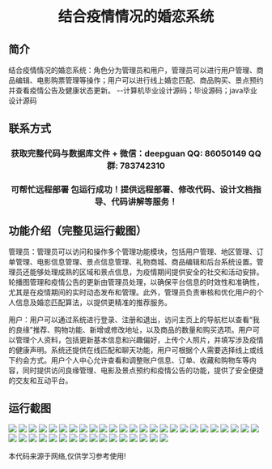 <p><h1 align="center">结合疫情情况的婚恋系统</h1></p>

## 简介
结合疫情情况的婚恋系统：角色分为管理员和用户，管理员可以进行用户管理、商品编辑、电影购票管理等操作；用户可以进行线上婚恋匹配、商品购买、景点预约并查看疫情公告及健康状态更新。    --计算机毕业设计源码；毕设源码；java毕业设计源码


## 联系方式
<p><h3 align="center">获取完整代码与数据库文件 + 微信：deepguan QQ: 86050149 QQ群: 783742310</h3></p>
<p><h3 align="center">可帮忙远程部署 包运行成功！提供远程部署、修改代码、设计文档指导、代码讲解等服务！</h3></p>

## 功能介绍（完整见运行截图）
管理员：管理员可以访问和操作多个管理功能模块，包括用户管理、地区管理、订单管理、电影信息管理、景点信息管理、礼物商城、商品编辑和后台系统设置。管理员还能够处理成熟的区域和景点信息，为疫情期间提供安全的社交和活动安排。轮播图管理和疫情公告的更新由管理员处理，以确保平台信息的时效性和准确性，尤其是在疫情期间的实时动态发布和管理。此外，管理员负责审核和优化用户的个人信息及婚恋匹配算法，以提供更精准的推荐服务。

用户：用户可以通过系统进行登录、注册和退出，访问主页上的导航栏以查看“我的良缘”推荐、购物功能、新增或修改地址，以及商品的数量和购买选项。用户可以管理个人资料，包括更新基本信息和兴趣偏好，上传个人照片，并填写涉及疫情的健康声明。系统还提供在线匹配和聊天功能，用户可根据个人需要选择线上或线下约会方式。用户个人中心允许查看和调整账户信息、订单、收藏和购物车等内容，同时提供访问良缘管理、电影及景点预约和疫情公告的功能，提供了安全便捷的交友和互动平台。


## 运行截图
![](https://bs-1329754181.cos.ap-shanghai.myqcloud.com/spring/MarrySystemBasedOnEpidemicSituation/img/001.jpg)
![](https://bs-1329754181.cos.ap-shanghai.myqcloud.com/spring/MarrySystemBasedOnEpidemicSituation/img/002.jpg)
![](https://bs-1329754181.cos.ap-shanghai.myqcloud.com/spring/MarrySystemBasedOnEpidemicSituation/img/003.jpg)
![](https://bs-1329754181.cos.ap-shanghai.myqcloud.com/spring/MarrySystemBasedOnEpidemicSituation/img/004.jpg)
![](https://bs-1329754181.cos.ap-shanghai.myqcloud.com/spring/MarrySystemBasedOnEpidemicSituation/img/005.jpg)
![](https://bs-1329754181.cos.ap-shanghai.myqcloud.com/spring/MarrySystemBasedOnEpidemicSituation/img/006.jpg)
![](https://bs-1329754181.cos.ap-shanghai.myqcloud.com/spring/MarrySystemBasedOnEpidemicSituation/img/007.jpg)
![](https://bs-1329754181.cos.ap-shanghai.myqcloud.com/spring/MarrySystemBasedOnEpidemicSituation/img/008.jpg)
![](https://bs-1329754181.cos.ap-shanghai.myqcloud.com/spring/MarrySystemBasedOnEpidemicSituation/img/009.jpg)
![](https://bs-1329754181.cos.ap-shanghai.myqcloud.com/spring/MarrySystemBasedOnEpidemicSituation/img/010.jpg)
![](https://bs-1329754181.cos.ap-shanghai.myqcloud.com/spring/MarrySystemBasedOnEpidemicSituation/img/011.jpg)
![](https://bs-1329754181.cos.ap-shanghai.myqcloud.com/spring/MarrySystemBasedOnEpidemicSituation/img/012.jpg)
![](https://bs-1329754181.cos.ap-shanghai.myqcloud.com/spring/MarrySystemBasedOnEpidemicSituation/img/013.jpg)
![](https://bs-1329754181.cos.ap-shanghai.myqcloud.com/spring/MarrySystemBasedOnEpidemicSituation/img/014.jpg)
![](https://bs-1329754181.cos.ap-shanghai.myqcloud.com/spring/MarrySystemBasedOnEpidemicSituation/img/015.jpg)
![](https://bs-1329754181.cos.ap-shanghai.myqcloud.com/spring/MarrySystemBasedOnEpidemicSituation/img/016.jpg)
![](https://bs-1329754181.cos.ap-shanghai.myqcloud.com/spring/MarrySystemBasedOnEpidemicSituation/img/017.jpg)
![](https://bs-1329754181.cos.ap-shanghai.myqcloud.com/spring/MarrySystemBasedOnEpidemicSituation/img/018.jpg)
![](https://bs-1329754181.cos.ap-shanghai.myqcloud.com/spring/MarrySystemBasedOnEpidemicSituation/img/019.jpg)
![](https://bs-1329754181.cos.ap-shanghai.myqcloud.com/spring/MarrySystemBasedOnEpidemicSituation/img/020.jpg)
![](https://bs-1329754181.cos.ap-shanghai.myqcloud.com/spring/MarrySystemBasedOnEpidemicSituation/img/021.jpg)
![](https://bs-1329754181.cos.ap-shanghai.myqcloud.com/spring/MarrySystemBasedOnEpidemicSituation/img/022.jpg)
![](https://bs-1329754181.cos.ap-shanghai.myqcloud.com/spring/MarrySystemBasedOnEpidemicSituation/img/023.jpg)
![](https://bs-1329754181.cos.ap-shanghai.myqcloud.com/spring/MarrySystemBasedOnEpidemicSituation/img/024.jpg)
![](https://bs-1329754181.cos.ap-shanghai.myqcloud.com/spring/MarrySystemBasedOnEpidemicSituation/img/025.jpg)
![](https://bs-1329754181.cos.ap-shanghai.myqcloud.com/spring/MarrySystemBasedOnEpidemicSituation/img/026.jpg)
![](https://bs-1329754181.cos.ap-shanghai.myqcloud.com/spring/MarrySystemBasedOnEpidemicSituation/img/027.jpg)
![](https://bs-1329754181.cos.ap-shanghai.myqcloud.com/spring/MarrySystemBasedOnEpidemicSituation/img/028.jpg)
![](https://bs-1329754181.cos.ap-shanghai.myqcloud.com/spring/MarrySystemBasedOnEpidemicSituation/img/029.jpg)
![](https://bs-1329754181.cos.ap-shanghai.myqcloud.com/spring/MarrySystemBasedOnEpidemicSituation/img/030.jpg)
![](https://bs-1329754181.cos.ap-shanghai.myqcloud.com/spring/MarrySystemBasedOnEpidemicSituation/img/031.jpg)
![](https://bs-1329754181.cos.ap-shanghai.myqcloud.com/spring/MarrySystemBasedOnEpidemicSituation/img/032.jpg)
![](https://bs-1329754181.cos.ap-shanghai.myqcloud.com/spring/MarrySystemBasedOnEpidemicSituation/img/033.jpg)
![](https://bs-1329754181.cos.ap-shanghai.myqcloud.com/spring/MarrySystemBasedOnEpidemicSituation/img/034.jpg)
![](https://bs-1329754181.cos.ap-shanghai.myqcloud.com/spring/MarrySystemBasedOnEpidemicSituation/img/035.jpg)
![](https://bs-1329754181.cos.ap-shanghai.myqcloud.com/spring/MarrySystemBasedOnEpidemicSituation/img/036.jpg)
![](https://bs-1329754181.cos.ap-shanghai.myqcloud.com/spring/MarrySystemBasedOnEpidemicSituation/img/037.jpg)
![](https://bs-1329754181.cos.ap-shanghai.myqcloud.com/spring/MarrySystemBasedOnEpidemicSituation/img/038.jpg)
![](https://bs-1329754181.cos.ap-shanghai.myqcloud.com/spring/MarrySystemBasedOnEpidemicSituation/img/039.jpg)
![](https://bs-1329754181.cos.ap-shanghai.myqcloud.com/spring/MarrySystemBasedOnEpidemicSituation/img/040.jpg)
![](https://bs-1329754181.cos.ap-shanghai.myqcloud.com/spring/MarrySystemBasedOnEpidemicSituation/img/041.jpg)

<p>本代码来源于网络,仅供学习参考使用!</p>
